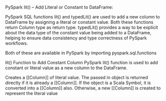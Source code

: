 PySpark lit() – Add Literal or Constant to DataFrame:

PySpark SQL functions lit() and typedLit() are used to add a new column to DataFrame by assigning a literal or constant value. Both these functions return Column type as return type. typedLit() provides a way to be explicit about the data type of the constant value being added to a DataFrame, helping to ensure data consistency and type correctness of PySpark workflows.

Both of these are available in PySpark by importing pyspark.sql.functions

lit() Function to Add Constant Column
PySpark lit() function is used to add constant or literal value as a new column to the DataFrame.

Creates a [[Column]] of literal value. The passed in object is returned directly if it is already a [[Column]]. If the object is a Scala Symbol, it is converted into a [[Column]] also. Otherwise, a new [[Column]] is created to represent the literal value
